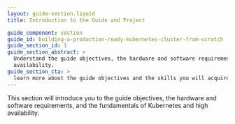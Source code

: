 ```yaml
---
layout: guide-section.liquid
title: Introduction to the Guide and Project

guide_component: section
guide_id: building-a-production-ready-kubernetes-cluster-from-scratch
guide_section_id: 1
guide_section_abstract: >
  Understand the guide objectives, the hardware and software requirements, and the fundamentals of Kubernetes and high
  availability.
guide_section_cta: >
  learn more about the guide objectives and the skills you will acquire by the end.
---
```


This section will introduce you to the guide objectives, the hardware and software requirements, and the fundamentals of
Kubernetes and high availability.
